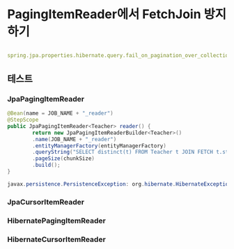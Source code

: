 # PagingItemReader에서 FetchJoin 방지하기

## 

```yaml
spring.jpa.properties.hibernate.query.fail_on_pagination_over_collection_fetch=true
```


## 테스트


### JpaPagingItemReader

```java
@Bean(name = JOB_NAME + "_reader")
@StepScope
public JpaPagingItemReader<Teacher> reader() {
        return new JpaPagingItemReaderBuilder<Teacher>()
        .name(JOB_NAME + "_reader")
        .entityManagerFactory(entityManagerFactory)
        .queryString("SELECT distinct(t) FROM Teacher t JOIN FETCH t.students")
        .pageSize(chunkSize)
        .build();
}
```

```java
javax.persistence.PersistenceException: org.hibernate.HibernateException: firstResult/maxResults specified with collection fetch. In memory pagination was about to be applied. Failing because 'Fail on pagination over collection fetch' is enabled.
```

### JpaCursorItemReader

### HibernatePagingItemReader

### HibernateCursorItemReader

